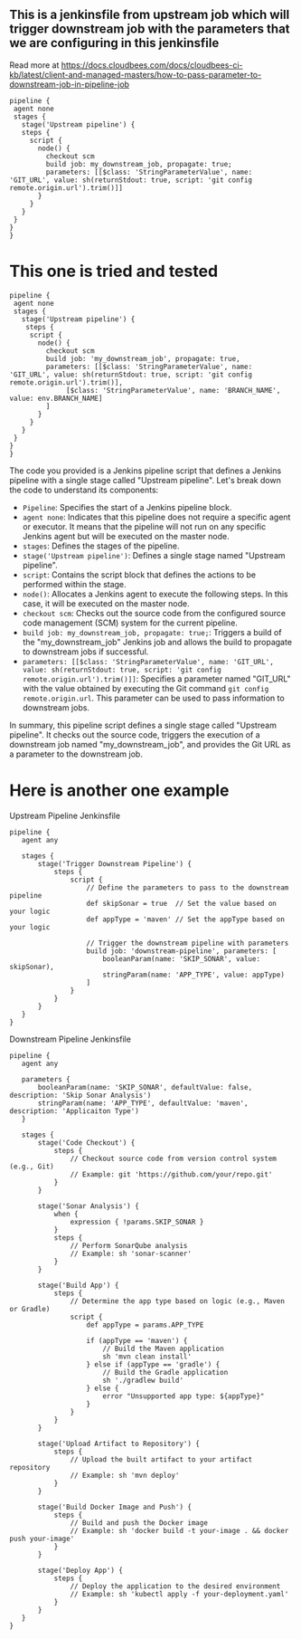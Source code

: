 ## This is a jenkinsfile from upstream job which will trigger downstream job with the parameters that we are configuring in this jenkinsfile

Read more at https://docs.cloudbees.com/docs/cloudbees-ci-kb/latest/client-and-managed-masters/how-to-pass-parameter-to-downstream-job-in-pipeline-job

```
pipeline {
 agent none
 stages {
   stage('Upstream pipeline') {
   steps {
     script {
       node() {
         checkout scm
         build job: my_downstream_job, propagate: true;
         parameters: [[$class: 'StringParameterValue', name: 'GIT_URL', value: sh(returnStdout: true, script: 'git config remote.origin.url').trim()]]
       }
     }
   }
 }
}
}
```

# This one is tried and tested
```
pipeline {
 agent none
 stages {
   stage('Upstream pipeline') {
    steps {
     script {
       node() {
         checkout scm
         build job: 'my_downstream_job', propagate: true,
         parameters: [[$class: 'StringParameterValue', name: 'GIT_URL', value: sh(returnStdout: true, script: 'git config remote.origin.url').trim()],
		      [$class: 'StringParameterValue', name: 'BRANCH_NAME', value: env.BRANCH_NAME]
		 ]
       }
     }
   }
 }
}
}
```

The code you provided is a Jenkins pipeline script that defines a Jenkins pipeline with a single stage called "Upstream pipeline". Let's break down the code to understand its components:



- `Pipeline`: Specifies the start of a Jenkins pipeline block.
- `agent none`: Indicates that this pipeline does not require a specific agent or executor. It means that the pipeline will not run on any specific Jenkins agent but will be executed on the master node.
- `stages`: Defines the stages of the pipeline.
- `stage('Upstream pipeline')`: Defines a single stage named "Upstream pipeline".
- `script`: Contains the script block that defines the actions to be performed within the stage.
- `node()`: Allocates a Jenkins agent to execute the following steps. In this case, it will be executed on the master node.
- `checkout scm`: Checks out the source code from the configured source code management (SCM) system for the current pipeline.
- `build job: my_downstream_job, propagate: true;`: Triggers a build of the "my_downstream_job" Jenkins job and allows the build to propagate to downstream jobs if successful.
- `parameters: [[$class: 'StringParameterValue', name: 'GIT_URL', value: sh(returnStdout: true, script: 'git config remote.origin.url').trim()]]`: Specifies a parameter named "GIT_URL" with the value obtained by executing the Git command `git config remote.origin.url`. This parameter can be used to pass information to downstream jobs.

In summary, this pipeline script defines a single stage called "Upstream pipeline". It checks out the source code, triggers the execution of a downstream job named "my_downstream_job", and provides the Git URL as a parameter to the downstream job.


# Here is another one example

Upstream Pipeline Jenkinsfile

```
pipeline {
   agent any

   stages {
       stage('Trigger Downstream Pipeline') {
           steps {
               script {
                   // Define the parameters to pass to the downstream pipeline
                   def skipSonar = true  // Set the value based on your logic
				   def appType = 'maven' // Set the appType based on your logic

                   // Trigger the downstream pipeline with parameters
                   build job: 'downstream-pipeline', parameters: [
                       booleanParam(name: 'SKIP_SONAR', value: skipSonar),
                       stringParam(name: 'APP_TYPE', value: appType)
                   ]
               }
           }
       }
   }
}
```

Downstream Pipeline Jenkinsfile

```
pipeline {
   agent any

   parameters {
       booleanParam(name: 'SKIP_SONAR', defaultValue: false, description: 'Skip Sonar Analysis')
       stringParam(name: 'APP_TYPE', defaultValue: 'maven', description: 'Applicaiton Type')
   }

   stages {
       stage('Code Checkout') {
           steps {
               // Checkout source code from version control system (e.g., Git)
               // Example: git 'https://github.com/your/repo.git'
           }
       }

       stage('Sonar Analysis') {
           when {
               expression { !params.SKIP_SONAR }
           }
           steps {
               // Perform SonarQube analysis
               // Example: sh 'sonar-scanner'
           }
       }

       stage('Build App') {
           steps {
               // Determine the app type based on logic (e.g., Maven or Gradle)
               script {
                   def appType = params.APP_TYPE  

                   if (appType == 'maven') {
                       // Build the Maven application
                       sh 'mvn clean install'
                   } else if (appType == 'gradle') {
                       // Build the Gradle application
                       sh './gradlew build'
                   } else {
                       error "Unsupported app type: ${appType}"
                   }
               }
           }
       }

       stage('Upload Artifact to Repository') {
           steps {
               // Upload the built artifact to your artifact repository
               // Example: sh 'mvn deploy'
           }
       }

       stage('Build Docker Image and Push') {
           steps {
               // Build and push the Docker image
               // Example: sh 'docker build -t your-image . && docker push your-image'
           }
       }

       stage('Deploy App') {
           steps {
               // Deploy the application to the desired environment
               // Example: sh 'kubectl apply -f your-deployment.yaml'
           }
       }
   }
}
```
